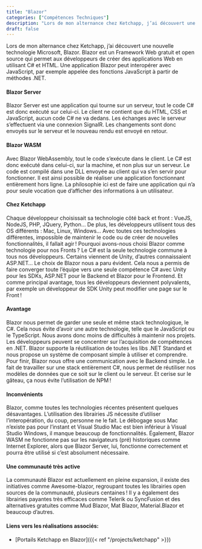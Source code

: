 ```yaml
---
title: "Blazor"
categories: ["Compétences Techniques"]
description: "Lors de mon alternance chez Ketchapp, j’ai découvert une nouvelle technologie Microsoft, Blazor."
draft: false
---
```


Lors de mon alternance chez Ketchapp, j’ai découvert une nouvelle technologie Microsoft, Blazor.
Blazor est un Framework Web gratuit et open source qui permet aux développeurs de créer des applications Web en utilisant C# et HTML. Une application Blazor peut interopérer avec JavaScript, par exemple appelée des fonctions JavaScript à partir de méthodes .NET.

#### Blazor Server

Blazor Server est une application qui tourne sur un serveur, tout le code C# est donc exécuté sur celui-ci. Le client ne contient que du HTML, CSS et JavaScript, aucun code C# ne va dedans. Les échanges avec le serveur s’effectuent via une connexion SignalR. Les changements sont donc envoyés sur le serveur et le nouveau rendu est envoyé en retour.

#### Blazor WASM

Avec Blazor WebAssembly, tout le code s’exécute dans le client. Le C# est donc exécuté dans celui-ci, sur la machine, et non plus sur un serveur. Le code est compilé dans une DLL envoyée au client qui va s’en servir pour fonctionner. Il est ainsi possible de réaliser une application fonctionnant entièrement hors ligne. La philosophie ici est de faire une application qui n’a pour seule vocation que d’afficher des informations à un utilisateur.

#### Chez Ketchapp

Chaque développeur choisissait sa technologie côté back et front : VueJS, NodeJS, PHP, JQuery, Python… De plus, les développeurs utilisent tous des OS différents : Mac, Linux, Windows…
Avec toutes ces technologies différentes, impossible de maintenir le code ou de créer de nouvelles fonctionnalités, il fallait agir !
Pourquoi avons-nous choisi Blazor comme technologie pour nos Fronts ?
Le C# est la seule technologie commune à tous nos développeurs. Certains viennent de Unity, d’autres connaissaient ASP.NET… Le choix de Blazor nous a paru évident. Cela nous a permis de faire converger toute l’équipe vers une seule compétence C# avec Unity pour les SDKs, ASP.NET pour le Backend et Blazor pour le Frontend.
Et comme principal avantage, tous les développeurs deviennent polyvalents, par exemple un développeur de SDK Unity peut modifier une page sur le Front !

#### Avantage 

Blazor nous permet de garder une seule et même stack technologique, le C#.
Cela nous évite d’avoir une autre technologie, telle que le JavaScript ou le TypeScript. Nous avons donc moins de difficultés à maintenir nos projets. Les développeurs peuvent se concentrer sur l’acquisition de compétences en .NET. 
Blazor supporte la réutilisation de toutes les libs .NET Standard et nous propose un système de composant simple à utiliser et comprendre.
Pour finir, Blazor nous offre une communication avec le Backend simple. Le fait de travailler sur une stack entièrement C#, nous permet de réutiliser nos modèles de données que ce soit sur le client ou le serveur.
Et cerise sur le gâteau, ça nous évite l’utilisation de NPM !

#### Inconvénients

Blazor, comme toutes les technologies récentes présentent quelques désavantages. L’utilisation des librairies JS nécessite d’utiliser l’interopération, du coup, personne ne le fait. 
Le débogage sous Mac n’existe pas pour l’instant et Visual Studio Mac est bien inférieur à Visual Studio Windows, il manque beaucoup de fonctionnalités.
Également, Blazor WASM ne fonctionne pas sur les navigateurs (pré) historiques comme Internet Explorer, alors que Blazor Server, lui, fonctionne correctement et pourra être utilisé si c’est absolument nécessaire.

#### Une communauté très active

La communauté Blazor est actuellement en pleine expansion, il existe des initiatives comme Awesome-blazor, regroupant toutes les librairies open sources de la communauté, plusieurs centaines ! 
Il y a également des librairies payantes très efficaces comme Telerik ou SyncFusion et des alternatives gratuites comme Mud Blazor, Mat Blazor, Material.Blazor et beaucoup d’autres. 

#### Liens vers les réalisations associés:
- [Portails Ketchapp en Blazor]({{< ref "/projects/ketchapp" >}}) 
